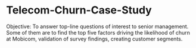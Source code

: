 # Telecom-Churn-Case-Study
Objective: To answer top-line questions of interest to senior management. Some of them are to find the top five factors driving the likelihood of churn at Mobicom, validation of survey findings, creating customer segments.
